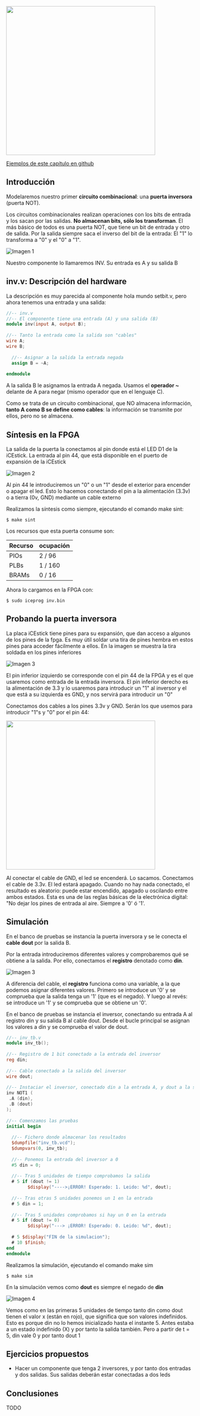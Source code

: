 <img src="https://github.com/Obijuan/open-fpga-verilog-tutorial/raw/master/tutorial/ICESTICK/T03-inv/images/T03-inv-iCEstick-1.png" width="400" align="center">

[Ejemplos de este capítulo en github](https://github.com/Obijuan/open-fpga-verilog-tutorial/tree/master/tutorial/ICESTICK/T03-inv)

## Introducción
Modelaremos nuestro primer **circuito combinacional**: una **puerta inversora** (puerta NOT). 

Los circuitos combinacionales realizan operaciones con los bits de entrada y los sacan por las salidas. **No almacenan bits, sólo los transforman**. El más básico de todos es una puerta NOT, que tiene un bit de entrada y otro de salida. Por la salida siempre saca el inverso del bit de la entrada: El "1" lo transforma a "0"  y el "0" a "1".

![Imagen 1](https://github.com/Obijuan/open-fpga-verilog-tutorial/raw/master/tutorial/ICESTICK/T03-inv/images/inv-1.png)

Nuestro componente lo llamaremos INV. Su entrada es A y su salida B

## inv.v: Descripción del hardware

La descripción es muy parecida al componente hola mundo setbit.v, pero ahora tenemos una entrada y una salida:

```verilog
//-- inv.v
//-- El componente tiene una entrada (A) y una salida (B)
module inv(input A, output B);
    
//-- Tanto la entrada como la salida son "cables"
wire A;
wire B;
    
  //-- Asignar a la salida la entrada negada
  assign B = ~A;
    
endmodule
```

A la salida B le asignamos la entrada A negada. Usamos el **operador ~** delante de A para negar (mismo operador que en el lenguaje C).

Como se trata de un circuito combinacional, que NO almacena información, **tanto A como B se define como cables**: la información se transmite por ellos, pero no se almacena.

## Síntesis en la FPGA

La salida de la puerta la conectamos al pin donde está el LED D1 de la iCEstick. La entrada al pin 44, que está disponible en el puerto de expansión de la iCEstick

![Imagen 2](https://github.com/Obijuan/open-fpga-verilog-tutorial/raw/master/tutorial/ICESTICK/T03-inv/images/inv-2.png)

Al pin 44 le introduciremos un "0" o un "1" desde el exterior para encender o apagar el led. Esto lo hacemos conectando el pin a la alimentación (3.3v) o a tierra (0v, GND) mediante un cable externo

Realizamos la síntesis como siempre, ejecutando el comando make sint:

    $ make sint

Los recursos que esta puerta consume son:

| Recurso  | ocupación
|----------|-----------
|PIOs      | 2 / 96
|PLBs      | 1 / 160
|BRAMs     | 0 / 16

Ahora lo cargamos en la FPGA con:

    $ sudo iceprog inv.bin

## Probando la puerta inversora
La placa iCEstick tiene pines para su expansión, que dan acceso a algunos de los pines de la fpga. Es muy útil soldar una tira de pines hembra en estos pines para acceder fácilmente a ellos. En la imagen se muestra la tira soldada en los pines inferiores

![Imagen 3](https://github.com/Obijuan/open-fpga-verilog-tutorial/raw/master/tutorial/ICESTICK/T03-inv/images/inv-4.png)

El pin inferior izquierdo se corresponde con el pin 44 de la FPGA y es el que usaremos como entrada de la entrada inversora.  El pin inferior derecho es la alimentación de 3.3 y lo usaremos para introducir un "1" al inversor y el que está a su izquierda es GND, y nos servirá para introducir un "0"

Conectamos dos cables a los pines 3.3v y GND. Serán los que usemos para introducir "1"s y "0" por el pin 44:

<img src="https://github.com/Obijuan/open-fpga-verilog-tutorial/raw/master/tutorial/ICESTICK/T03-inv/images/T03-inv-iCEstick-3.png" width="400" align="center">

Al conectar el cable de GND, el led se encenderá. Lo sacamos. Conectamos el cable de 3.3v. El led estará apagado.  Cuando no hay nada conectado, el resultado es aleatorio: puede estar encendido, apagado u oscilando entre ambos estados.  Esta es una de las reglas básicas de la electrónica digital: "No dejar los pines de entrada al aire. Siempre a '0' ó '1'.


## Simulación
En el banco de pruebas se instancia la puerta inversora y se le conecta el **cable dout** por la salida B.

Por la entrada introduciremos diferentes valores y comprobaremos qué se obtiene a la salida. Por ello, conectamos el **registro** denotado como **din**.

![Imagen 3](https://github.com/Obijuan/open-fpga-verilog-tutorial/raw/master/tutorial/ICESTICK/T03-inv/images/inv-3.png)

 A diferencia del cable, el **registro** funciona como una variable, a la que podemos asignar diferentes valores. Primero se introduce un '0' y se comprueba que la salida tenga un '1' (que es el negado). Y luego al revés: se introduce un '1' y se comprueba que se obtiene un '0'.

 En el banco de pruebas se instancia el inversor, conectando su entrada A al registro din y su salida B al cable dout. Desde el bucle principal se asignan los valores a din y se comprueba el valor de dout. 

```verilog
//-- inv_tb.v
module inv_tb();
    
//-- Registro de 1 bit conectado a la entrada del inversor
reg din;
    
//-- Cable conectado a la salida del inversor
wire dout;
    
//-- Instaciar el inversor, conectado din a la entrada A, y dout a la salida B
inv NOT1 (
 .A (din),
 .B (dout)
);
    
//-- Comenzamos las pruebas
initial begin
    
  //-- Fichero donde almacenar los resultados
  $dumpfile("inv_tb.vcd");
  $dumpvars(0, inv_tb);
    
  //-- Ponemos la entrada del inversor a 0
  #5 din = 0;
    
  //-- Tras 5 unidades de tiempo comprobamos la salida
  # 5 if (dout != 1)
        $display("---->¡ERROR! Esperado: 1. Leido: %d", dout);
    
  //-- Tras otras 5 unidades ponemos un 1 en la entrada
  # 5 din = 1;
     
  //-- Tras 5 unidades comprobamos si hay un 0 en la entrada
  # 5 if (dout != 0)
        $display("---> ¡ERROR! Esperado: 0. Leido: %d", dout);
    
  # 5 $display("FIN de la simulacion");
  # 10 $finish;
end
endmodule
```

Realizamos la simulación, ejecutando el comando make sim

    $ make sim

En la simulación vemos como **dout** es siempre el negado de **din**

![Imagen 4](https://github.com/Obijuan/open-fpga-verilog-tutorial/raw/master/tutorial/ICESTICK/T03-inv/images/inv-5.png)

Vemos como en las primeras 5 unidades de tiempo tanto din como dout tienen el valor x (están en rojo), que significa que son valores indefinidos. Esto es porque din no lo hemos inicializado hasta el instante 5. Antes estaba a un estado indefinido (X) y por tanto la salida también. Pero a partir de t = 5, din vale 0 y por tanto dout 1

## Ejercicios propuestos
* Hacer un componente que tenga 2 inversores, y por tanto dos entradas y dos salidas. Sus salidas deberán estar conectadas a dos leds

## Conclusiones
TODO




